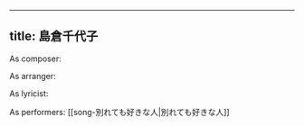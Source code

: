 
---
title: 島倉千代子
---
As composer: 

As arranger: 

As lyricist: 

As performers: [[song-別れても好きな人|別れても好きな人]]
